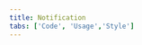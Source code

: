 ```yaml
---
title: Notification
tabs: ['Code', 'Usage','Style']
---
```






<component
    name="Inline notification"
    component="notification"
    variation="inline-notification"
    experimental="true"
    hasReactVersion="true"
    >
</ComponentCode>
<component
    name="Toast notification"
    component="notification"
    variation="toast-notification"
    experimental="true"
    hasReactVersion="true"
    >
</ComponentCode>
<ComponentDocs component="notification" experimental="true"></ComponentDocs>
